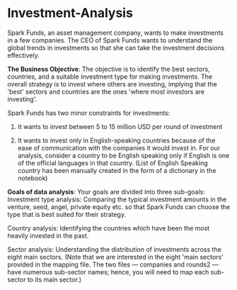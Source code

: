 # Investment-Analysis

Spark Funds, an asset management company, wants to make investments in a few companies. The CEO of Spark Funds wants to understand the global trends in investments so that she can take the investment decisions effectively.

**The Business Objective**: The objective is to identify the best sectors, countries, and a suitable investment type for making investments. The overall strategy is to invest where others are investing, implying that the 'best' sectors and countries are the ones 'where most investors are investing'.

Spark Funds has two minor constraints for investments:
  1. It wants to invest between 5 to 15 million USD per round of investment

  2. It wants to invest only in English-speaking countries because of the ease of communication with the companies it would invest in. For our analysis, consider a country to be English speaking only if English is one of the official languages in that country. (List of English Speaking country has been manually created in the form of a dictionary in the notebook)
  
**Goals of data analysis**: Your goals are divided into three sub-goals:
  Investment type analysis: Comparing the typical investment amounts in the venture, seed, angel, private equity etc. so that Spark Funds can choose the type that is best suited for their strategy.
  
  Country analysis: Identifying the countries which have been the most heavily invested in the past.
  
  Sector analysis: Understanding the distribution of investments across the eight main sectors. (Note that we are interested in the eight 'main sectors' provided in the mapping file. The two files — companies and rounds2 — have numerous sub-sector names; hence, you will need to map each sub-sector to its main sector.)
